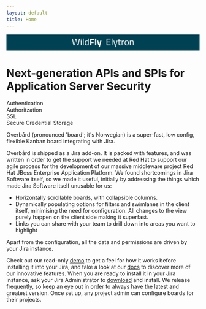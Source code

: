 ```yaml
---
layout: default
title: Home
---
```

<div class="large-logo">
    <img src="assets/images/wildfly-elytron-title.png">
</div>
<!--div class="large-title">
  <h1>WildFly Elytron</h1>
</div-->  

<h1 class="title">
Next-generation APIs and SPIs for Application Server Security
</h1>

<div class="content-grid">
<div class="content-grid-box content-grid-box-one">
Authentication
</div>
<div class="content-grid-box content-grid-box-two">
Authoritzation
</div>
<div class="content-grid-box content-grid-box-three">
SSL
</div>
<div class="content-grid-box content-grid-box-four">
Secure Credential Storage
</div>
</div>

Overbård (pronounced 'board'; it's Norwegian) is a super-fast, low config, flexible Kanban board integrating with Jira.
 
Overbård is shipped as a Jira add-on. It is packed with features, and was written in order to get the support we needed 
at Red Hat to support our agile process for the development of our massive middleware project 
Red Hat JBoss Enterprise Application Platform. We found shortcomings in Jira Software itself, so we made it useful, 
initially by addressing the things which made Jira Software itself unusable for us: 
* Horizontally scrollable boards, with collapsible columns.
* Dynamically populating options for filters and swimlanes in the client itself, 
minimising the need for configuration. All changes to the view purely happen on the client side making it superfast. 
* Links you can share with your team to drill down into areas you want to highlight 

Apart from the configuration, all the data and permissions are driven by your Jira instance.


Check out our read-only <a href="https://overbaard.github.io/demo" target="_blank">demo</a> to get a feel for how it works before 
installing it into your Jira, and take a look at our <a href="https://overbaard.github.io/docs/index.html">docs</a> to 
discover more of our innovative features. When you are ready to install it in your Jira instance, ask your Jira Administrator to 
<a href="https://github.com/overbaard/overbaard/releases" target="_blank">download</a> and install. We release frequently, so keep 
an eye out in order to always have the latest and greatest version. Once set up, any project admin can configure boards
for their projects.
